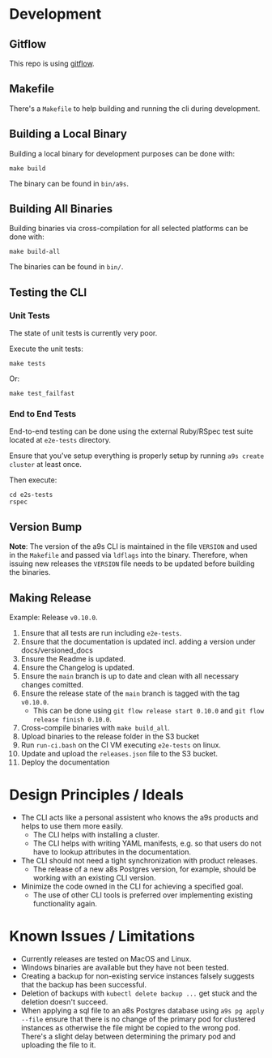 # Development

## Gitflow

This repo is using [gitflow](https://nvie.com/posts/a-successful-git-branching-model/).

## Makefile

There's a `Makefile` to help building and running the cli during development.

## Building a Local Binary

Building a local binary for development purposes can be done with:

    make build

The binary can be found in `bin/a9s`.

## Building All Binaries

Building binaries via cross-compilation for all selected platforms can be done with:

    make build-all

The binaries can be found in `bin/`.

## Testing the CLI

### Unit Tests
The state of unit tests is currently very poor.

Execute the unit tests:

    make tests

Or:

    make test_failfast

### End to End Tests

End-to-end testing can be done using the external Ruby/RSpec test suite located at `e2e-tests` directory.

Ensure that you've setup everything is properly setup by running `a9s create cluster` at least once.

Then execute:

    cd e2s-tests
    rspec

## Version Bump

**Note**: The version of the a9s CLI is maintained in the file `VERSION` and used in the `Makefile` and passed via `ldflags` into the binary. Therefore, when issuing new releases the `VERSION` file needs to be updated before building the binaries.

## Making Release

Example: Release `v0.10.0`.

1. Ensure that all tests are run including `e2e-tests`.
1. Ensure that the documentation is updated incl. adding a version under docs/versioned_docs
1. Ensure the Readme is updated.
1. Ensure the Changelog is updated.
1. Ensure the `main` branch is up to date and clean with all necessary changes comitted.
1. Ensure the release state of the `main` branch is tagged with the tag `v0.10.0`.
    * This can be done using `git flow release start 0.10.0` and `git flow release finish 0.10.0`.
1. Cross-compile binaries with `make build_all`.
1. Upload binaries to the release folder in the S3 bucket
1. Run `run-ci.bash` on the CI VM executing `e2e-tests` on linux.
1. Update and upload the `releases.json` file to the S3 bucket.
1. Deploy the documentation 

# Design Principles / Ideals
* The CLI acts like a personal assistent who knows the a9s products and helps to use them more easily.
    * The CLI helps with installing a cluster.
    * The CLI helps with writing YAML manifests, e.g. so that users do not have to lookup attributes in the documentation.
* The CLI should not need a tight synchronization with product releases.
    * The release of a new a8s Postgres version, for example, should be working with an existing CLI version.
* Minimize the code owned in the CLI for achieving a specified goal.
    * The use of other CLI tools is preferred over implementing existing functionality again.

# Known Issues / Limitations
* Currently releases are tested on MacOS and Linux.
* Windows binaries are available but they have not been tested.
* Creating a backup for non-existing service instances falsely suggests that the backup has been successful.
* Deletion of backups with `kubectl delete backup ...` get stuck and the deletion doesn't succeed.
* When applying a sql file to an a8s Postgres database using `a9s pg apply --file` ensure that there is no change of the primary pod for clustered instances as otherwise the file might be copied to the wrong pod. There's a slight delay between determining the primary pod and uploading the file to it. 